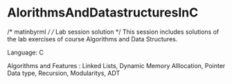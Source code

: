 # AlorithmsAndDatastructuresInC
/* matinbyrml */
/* Lab session solution */
This session includes solutions of the lab exercises of course Algorithms and Data Structures.

Language: C

Algorithms and Features : Linked Lists, Dynamic Memory Alllocation, Pointer Data type, Recursion, Modularitys, ADT
